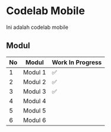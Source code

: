 # Codelab Mobile

Ini adalah codelab mobile

## Modul

| No  | Modul   | Work In Progress |
| --- | ------- | ---------------- |
| 1   | Modul 1 | ✅               |
| 2   | Modul 2 | ✅               |
| 3   | Modul 3 | ✅               |
| 4   | Modul 4 |                  |
| 5   | Modul 5 |                  |
| 6   | Modul 6 |                  |
